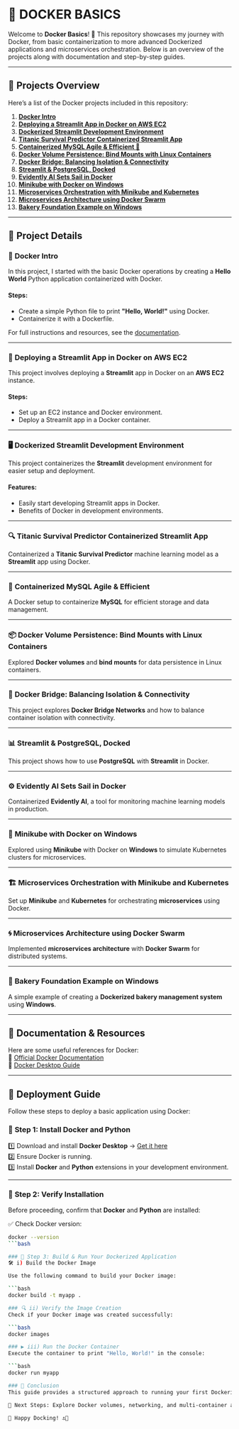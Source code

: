 # 🐳 **DOCKER BASICS**  

Welcome to **Docker Basics**! 🚀 This repository showcases my journey with Docker, from basic containerization to more advanced Dockerized applications and microservices orchestration. Below is an overview of the projects along with documentation and step-by-step guides.

---

## 📂 **Projects Overview**

Here’s a list of the Docker projects included in this repository:

1. [**Docker Intro**](#docker-intro)
2. [**Deploying a Streamlit App in Docker on AWS EC2**](#deploying-a-streamlit-app-in-docker-on-aws-ec2)
3. [**Dockerized Streamlit Development Environment**](#dockerized-streamlit-development-environment)
4. [**Titanic Survival Predictor Containerized Streamlit App**](#titanic-survival-predictor-containerized-streamlit-app)
5. [**Containerized MySQL Agile & Efficient 🐬**](#containerized-mysql-agile--efficient-🐬)
6. [**Docker Volume Persistence: Bind Mounts with Linux Containers**](#docker-volume-persistence-bind-mounts-with-linux-containers)
7. [**Docker Bridge: Balancing Isolation & Connectivity**](#docker-bridge-balancing-isolation--connectivity)
8. [**Streamlit & PostgreSQL, Docked**](#streamlit--postgresql-docked)
9. [**Evidently AI Sets Sail in Docker**](#evidently-ai-sets-sail-in-docker)
10. [**Minikube with Docker on Windows**](#minikube-with-docker-on-windows)
11. [**Microservices Orchestration with Minikube and Kubernetes**](#microservices-orchestration-with-minikube-and-kubernetes)
12. [**Microservices Architecture using Docker Swarm**](#microservices-architecture-using-docker-swarm)
13. [**Bakery Foundation Example on Windows**](#bakery-foundation-example-on-windows)

---

## 📖 **Project Details**

### 🚀 **Docker Intro**

In this project, I started with the basic Docker operations by creating a **Hello World** Python application containerized with Docker.

#### Steps:
- Create a simple Python file to print **"Hello, World!"** using Docker.
- Containerize it with a Dockerfile.

For full instructions and resources, see the [documentation](#documentation--resources).

---

### 🔄 **Deploying a Streamlit App in Docker on AWS EC2**

This project involves deploying a **Streamlit** app in Docker on an **AWS EC2** instance.

#### Steps:
- Set up an EC2 instance and Docker environment.
- Deploy a Streamlit app in a Docker container.

---

### 🖥️ **Dockerized Streamlit Development Environment**

This project containerizes the **Streamlit** development environment for easier setup and deployment.

#### Features:
- Easily start developing Streamlit apps in Docker.
- Benefits of Docker in development environments.

---

### 🔍 **Titanic Survival Predictor Containerized Streamlit App**

Containerized a **Titanic Survival Predictor** machine learning model as a **Streamlit** app using Docker.

---

### 🐬 **Containerized MySQL Agile & Efficient**

A Docker setup to containerize **MySQL** for efficient storage and data management.

---

### 📦 **Docker Volume Persistence: Bind Mounts with Linux Containers**

Explored **Docker volumes** and **bind mounts** for data persistence in Linux containers.

---

### 🌉 **Docker Bridge: Balancing Isolation & Connectivity**

This project explores **Docker Bridge Networks** and how to balance container isolation with connectivity.

---

### 📊 **Streamlit & PostgreSQL, Docked**

This project shows how to use **PostgreSQL** with **Streamlit** in Docker.

---

### ⚙️ **Evidently AI Sets Sail in Docker**

Containerized **Evidently AI**, a tool for monitoring machine learning models in production.

---

### 🧱 **Minikube with Docker on Windows**

Explored using **Minikube** with Docker on **Windows** to simulate Kubernetes clusters for microservices.

---

### 🏗️ **Microservices Orchestration with Minikube and Kubernetes**

Set up **Minikube** and **Kubernetes** for orchestrating **microservices** using Docker.

---

### 🌀 **Microservices Architecture using Docker Swarm**

Implemented **microservices architecture** with **Docker Swarm** for distributed systems.

---

### 🍞 **Bakery Foundation Example on Windows**

A simple example of creating a **Dockerized bakery management system** using **Windows**.

---

## 📖 **Documentation & Resources**  

Here are some useful references for Docker:  
🔹 [Official Docker Documentation](https://docs.docker.com/)  
🔹 [Docker Desktop Guide](https://docs.docker.com/desktop/)  

---

## 🚀 **Deployment Guide**  

Follow these steps to deploy a basic application using Docker:

### 🔹 **Step 1: Install Docker and Python**  
1️⃣ Download and install **Docker Desktop** → [Get it here](https://www.docker.com/products/docker-desktop/)  
2️⃣ Ensure Docker is running.  
3️⃣ Install **Docker** and **Python** extensions in your development environment.  

---

### 🔹 **Step 2: Verify Installation**  
Before proceeding, confirm that **Docker** and **Python** are installed:  

✅ Check Docker version:  
```bash
docker --version
```bash

### 🔹 Step 3: Build & Run Your Dockerized Application
🛠️ i) Build the Docker Image

Use the following command to build your Docker image:

```bash
docker build -t myapp .

### 🔍 ii) Verify the Image Creation
Check if your Docker image was created successfully:

```bash
docker images

### ▶️ iii) Run the Docker Container
Execute the container to print "Hello, World!" in the console:

```bash
docker run myapp

### 🎯 Conclusion
This guide provides a structured approach to running your first Dockerized Python application. 🐳✨

🔹 Next Steps: Explore Docker volumes, networking, and multi-container applications! 💡

🚀 Happy Docking! ⚓🌊


